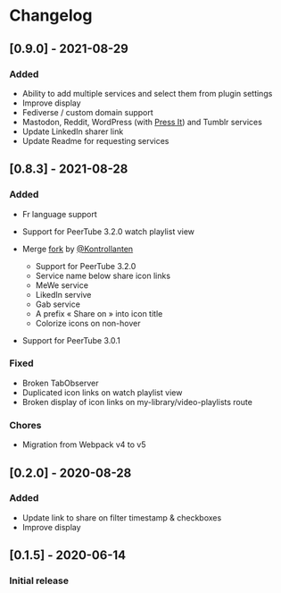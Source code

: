 # Changelog

## [0.9.0] - 2021-08-29

### Added

- Ability to add multiple services and select them from plugin settings
- Improve display
- Fediverse / custom domain support
- Mastodon, Reddit, WordPress (with [Press It](https://codex.wordpress.org/Press_It)) and Tumblr services
- Update LinkedIn sharer link
- Update Readme for requesting services

## [0.8.3] - 2021-08-28

### Added

- Fr language support

- Support for PeerTube 3.2.0 watch playlist view

- Merge [fork](https://github.com/kontrollanten/peertube-plugin-social-sharing) by [@Kontrollanten](https://github.com/kontrollanten)

  - Support for PeerTube 3.2.0
  - Service name below share icon links
  - MeWe service
  - LikedIn servive
  - Gab service
  - A prefix « Share on » into icon title
  - Colorize icons on non-hover

- Support for PeerTube 3.0.1

### Fixed

- Broken TabObserver
- Duplicated icon links on watch playlist view
- Broken display of icon links on my-library/video-playlists route

### Chores

- Migration from Webpack v4 to v5

## [0.2.0] - 2020-08-28

### Added

- Update link to share on filter timestamp & checkboxes
- Improve display

## [0.1.5] - 2020-06-14

### Initial release
